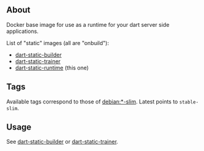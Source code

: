 ## About

Docker base image for use as a runtime for your dart server side applications.

List of "static" images (all are "onbuild"):
 
* [dart-static-builder](https://hub.docker.com/r/guziks/dart-static-builder) 
* [dart-static-trainer](https://hub.docker.com/r/guziks/dart-static-trainer) 
* [dart-static-runtime](https://hub.docker.com/r/guziks/dart-static-runtime) (this one)

## Tags

Available tags correspond to those of [debian:*-slim](https://hub.docker.com/r/library/debian/). Latest points to `stable-slim`.

## Usage

See [dart-static-builder](https://hub.docker.com/r/guziks/dart-static-builder) or [dart-static-trainer](https://hub.docker.com/r/guziks/dart-static-trainer).
